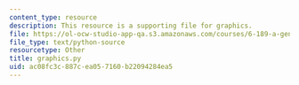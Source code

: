```yaml
---
content_type: resource
description: This resource is a supporting file for graphics.
file: https://ol-ocw-studio-app-qa.s3.amazonaws.com/courses/6-189-a-gentle-introduction-to-programming-using-python-january-iap-2011/ac08fc3c887cea057160b22094284ea5_graphics.py
file_type: text/python-source
resourcetype: Other
title: graphics.py
uid: ac08fc3c-887c-ea05-7160-b22094284ea5
---
```

